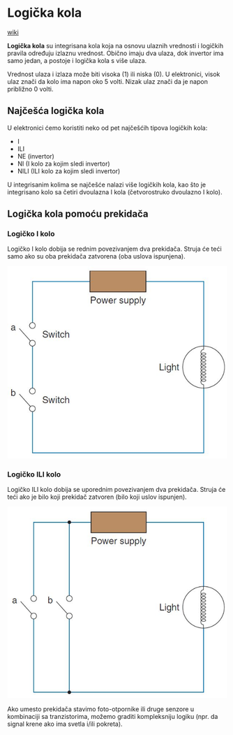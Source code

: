 # Logička kola

[wiki](https://sh.wikipedia.org/wiki/Logi%C4%8Dka_kapija)

**Logička kola** su integrisana kola koja na osnovu ulaznih vrednosti i logičkih pravila određuju izlaznu vrednost. Obično imaju dva ulaza, dok invertor ima samo jedan, a postoje i logička kola s više ulaza. 

Vrednost ulaza i izlaza može biti visoka (1) ili niska (0). U elektronici, visok ulaz znači da kolo ima napon oko 5 volti. Nizak ulaz znači da je napon približno 0 volti.

## Najčešća logička kola

U elektronici ćemo koristiti neko od pet najčešćih tipova logičkih kola: 
- I
- ILI 
- NE (invertor) 
- NI (I kolo za kojim sledi invertor) 
- NILI (ILI kolo za kojim sledi invertor)

U integrisanim kolima se najčešće nalazi više logičkih kola, kao što je integrisano kolo sa četiri dvoulazna I kola (četvorostruko dvoulazno I kolo).

## Logička kola pomoću prekidača

### Logičko I kolo

Logičko I kolo dobija se rednim povezivanjem dva prekidača. Struja će teći samo ako su oba prekidača zatvorena (oba uslova ispunjena).

![](slike/i-kolo.jpg)

### Logičko ILI kolo

Logičko ILI kolo dobija se uporednim povezivanjem dva prekidača. Struja će teći ako je bilo koji prekidač zatvoren (bilo koji uslov ispunjen).

![](slike/ili-kolo.jpg)

Ako umesto prekidača stavimo foto-otpornike ili druge senzore u kombinaciji sa tranzistorima, možemo graditi kompleksniju logiku (npr. da signal krene ako ima svetla i/ili pokreta).
